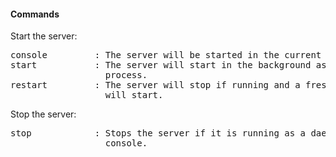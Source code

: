 #### Commands 

Start the server:
<pre>
console         : The server will be started in the current console.
start           : The server will start in the background as a daemon 
                  process.
restart         : The server will stop if running and a fresh instance
                  will start. 
</pre>


Stop the server:
<pre>
stop            : Stops the server if it is running as a daemon or in 
                  console.
</pre>